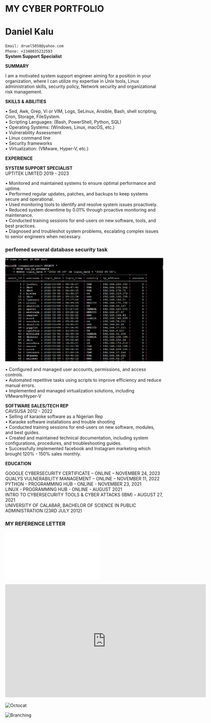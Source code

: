 # MY CYBER PORTFOLIO     
  

# Daniel Kalu    
`Email: druel5050@yahoo.com`       
`Phone: +2348035232593`         
**System Support Specialist**     

**SUMMARY**       

I am a motivated system support engineer aiming for a position in your organization, where I can utilize my expertise in 
Unix tools, Linux administration skills, security policy, Network security and organizational risk management. 

**SKILLS & ABILITIES**

• Sed, Awk, Grep, Vi or VIM, Logs, SeLinux, Ansible, Bash, shell scripting, Cron, Storage, FileSystem.  
•	Scripting Languages: (Bash, PowerShell, Python, SQL)            
•	Operating Systems: (Windows, Linux, macOS, etc.)  
•	Vulnerability Assessment  
•	Linux command line              
•	Security frameworks                    
• Virtualization: (VMware, Hyper-V, etc.)     

**EXPERIENCE**

**SYSTEM SUPPORT SPECIALIST**  
UPTITEK LIMITED 2019 - 2023  

• Monitored and maintained systems to ensure optimal performance and uptime.  
• Performed regular updates, patches, and backups to keep systems secure and operational.   
• Used monitoring tools to identify and resolve system issues proactively.        
• Reduced system downtime by 0.01% through proactive monitoring and maintenance.       
• Conducted training sessions for end-users on new software, tools, and best practices.   
• Diagnosed and troubleshot system problems, escalating complex issues to senior engineers when necessary.   

### perfomed several database security task 
![Octocat](MySQLview.png)      

• Configured and managed user accounts, permissions, and access controls.  
• Automated repetitive tasks using scripts to improve efficiency and reduce manual errors.   
• Implemented and managed virtualization solutions, including VMware/Hyper-V      


**SOFTWARE SALES/TECH REP**    
  CAVSUSA 2012 - 2022     
•	Selling of karaoke software as a Nigerian Rep       
•	Karaoke software installations and trouble shooting    
• Conducted training sessions for end-users on new software, modules, and best guides.      
• Created and maintained technical documentation, including system configurations, procedures, and troubleshooting guides.    
• Successfully implemented facebook and Instagram marketing which brought 120% - 150% sales monthly.   

**EDUCATION**   

GOOGLE CYBERSECURITY CERTIFICATE – ONLINE – NOVEMBER 24, 2023         
QUALYS VULNERABILITY MANAGEMENT – ONLINE – NOVEMBER 11, 2022    
PYTHON - PROGRAMMING HUB          - ONLINE - NOVEMBER  23, 2021      
LINUX  - PROGRAMMING HUB          - ONLINE - AUGUST        2021       
INTRO TO CYBERSECURITY TOOLS & CYBER ATTACKS (IBM) – AUGUST 27, 2021     
UNIVERSITY OF CALABAR, BACHELOR OF SCIENCE IN PUBLIC ADMINISTRATION (23RD JULY 2012)     

### MY REFERENCE LETTER

![Octocat](danielrefletter.pdf)

<iframe width="640" height="360" src="https://www.youtube.com/embed/your-video-id" 
frameborder="0" allow="accelerometer; autoplay; clipboard-write; encrypted-media; gyroscope; picture-in-picture" allowfullscreen></iframe>


![Octocat]()



![Branching]()


